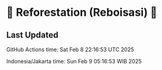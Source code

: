 
# 🌳 Reforestation (Reboisasi) 🌲

## Last Updated

GitHub Actions time: Sat Feb  8 22:16:53 UTC 2025

Indonesia/Jakarta time: Sun Feb  9 05:16:53 WIB 2025
